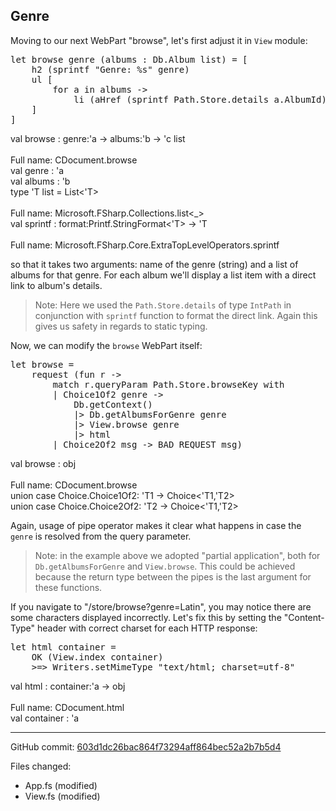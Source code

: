 ## Genre

Moving to our next WebPart "browse", let's first adjust it in `View` module:

<pre class="fssnip highlighted"><div lang="fsharp"><span class="k">let</span> <span onmouseout="hideTip(event, 'View.fs:28-34_fs1', 1)" onmouseover="showTip(event, 'View.fs:28-34_fs1', 1)" class="f">browse</span> <span onmouseout="hideTip(event, 'View.fs:28-34_fs2', 2)" onmouseover="showTip(event, 'View.fs:28-34_fs2', 2)" class="i">genre</span> (<span onmouseout="hideTip(event, 'View.fs:28-34_fs3', 3)" onmouseover="showTip(event, 'View.fs:28-34_fs3', 3)" class="i">albums</span> <span class="o">:</span> <span class="i">Db</span><span class="o">.</span><span class="i">Album</span> <span onmouseout="hideTip(event, 'View.fs:28-34_fs4', 4)" onmouseover="showTip(event, 'View.fs:28-34_fs4', 4)" class="t">list</span>) <span class="o">=</span> [&#10;    <span class="i">h2</span> (<span onmouseout="hideTip(event, 'View.fs:28-34_fs5', 5)" onmouseover="showTip(event, 'View.fs:28-34_fs5', 5)" class="i">sprintf</span> <span class="s">&quot;Genre: %s&quot;</span> <span onmouseout="hideTip(event, 'View.fs:28-34_fs2', 6)" onmouseover="showTip(event, 'View.fs:28-34_fs2', 6)" class="i">genre</span>)&#10;    <span class="i">ul</span> [&#10;        <span class="k">for</span> <span class="i">a</span> <span class="k">in</span> <span onmouseout="hideTip(event, 'View.fs:28-34_fs3', 7)" onmouseover="showTip(event, 'View.fs:28-34_fs3', 7)" class="i">albums</span> <span class="k">-&gt;</span>&#10;            <span class="i">li</span> (<span class="i">aHref</span> (<span onmouseout="hideTip(event, 'View.fs:28-34_fs5', 8)" onmouseover="showTip(event, 'View.fs:28-34_fs5', 8)" class="i">sprintf</span> <span class="i">Path</span><span class="o">.</span><span class="i">Store</span><span class="o">.</span><span class="i">details</span> <span class="i">a</span><span class="o">.</span><span class="i">AlbumId</span>) (<span class="i">text</span> <span class="i">a</span><span class="o">.</span><span class="i">Title</span>))&#10;    ]&#10;]&#10;</div></pre>&#10;<div class="tip" id="View.fs:28-34_fs1">val browse : genre:&#39;a -&gt; albums:&#39;b -&gt; &#39;c list<br /><br />Full name: CDocument.browse</div>&#10;<div class="tip" id="View.fs:28-34_fs2">val genre : &#39;a</div>&#10;<div class="tip" id="View.fs:28-34_fs3">val albums : &#39;b</div>&#10;<div class="tip" id="View.fs:28-34_fs4">type &#39;T list = List&lt;&#39;T&gt;<br /><br />Full name: Microsoft.FSharp.Collections.list&lt;_&gt;</div>&#10;<div class="tip" id="View.fs:28-34_fs5">val sprintf : format:Printf.StringFormat&lt;&#39;T&gt; -&gt; &#39;T<br /><br />Full name: Microsoft.FSharp.Core.ExtraTopLevelOperators.sprintf</div>&#10;&#10;

so that it takes two arguments: name of the genre (string) and a list of albums for that genre.
For each album we'll display a list item with a direct link to album's details.

> Note: Here we used the `Path.Store.details` of type `IntPath` in conjunction with `sprintf` function to format the direct link. Again this gives us safety in regards to static typing.

Now, we can modify the `browse` WebPart itself:

<pre class="fssnip highlighted"><div lang="fsharp"><span class="k">let</span> <span onmouseout="hideTip(event, 'App.fs:13-21_fs1', 1)" onmouseover="showTip(event, 'App.fs:13-21_fs1', 1)" class="i">browse</span> <span class="o">=</span>&#10;    <span class="i">request</span> (<span class="k">fun</span> <span class="i">r</span> <span class="k">-&gt;</span> &#10;        <span class="k">match</span> <span class="i">r</span><span class="o">.</span><span class="i">queryParam</span> <span class="i">Path</span><span class="o">.</span><span class="i">Store</span><span class="o">.</span><span class="i">browseKey</span> <span class="k">with</span>&#10;        | <span onmouseout="hideTip(event, 'App.fs:13-21_fs2', 2)" onmouseover="showTip(event, 'App.fs:13-21_fs2', 2)" class="i">Choice1Of2</span> <span class="i">genre</span> <span class="k">-&gt;</span> &#10;            <span class="i">Db</span><span class="o">.</span><span class="i">getContext</span>()&#10;            <span class="o">|&gt;</span> <span class="i">Db</span><span class="o">.</span><span class="i">getAlbumsForGenre</span> <span class="i">genre</span>&#10;            <span class="o">|&gt;</span> <span class="i">View</span><span class="o">.</span><span onmouseout="hideTip(event, 'App.fs:13-21_fs1', 3)" onmouseover="showTip(event, 'App.fs:13-21_fs1', 3)" class="i">browse</span> <span class="i">genre</span>&#10;            <span class="o">|&gt;</span> <span class="i">html</span>&#10;        | <span onmouseout="hideTip(event, 'App.fs:13-21_fs3', 4)" onmouseover="showTip(event, 'App.fs:13-21_fs3', 4)" class="i">Choice2Of2</span> <span class="i">msg</span> <span class="k">-&gt;</span> <span class="i">BAD_REQUEST</span> <span class="i">msg</span>)&#10;</div></pre>&#10;<div class="tip" id="App.fs:13-21_fs1">val browse : obj<br /><br />Full name: CDocument.browse</div>&#10;<div class="tip" id="App.fs:13-21_fs2">union case Choice.Choice1Of2: &#39;T1 -&gt; Choice&lt;&#39;T1,&#39;T2&gt;</div>&#10;<div class="tip" id="App.fs:13-21_fs3">union case Choice.Choice2Of2: &#39;T2 -&gt; Choice&lt;&#39;T1,&#39;T2&gt;</div>&#10;&#10;

Again, usage of pipe operator makes it clear what happens in case the `genre` is resolved from the query parameter.

> Note: in the example above we adopted "partial application", both for `Db.getAlbumsForGenre` and `View.browse`.
> This could be achieved because the return type between the pipes is the last argument for these functions.

If you navigate to "/store/browse?genre=Latin", you may notice there are some characters displayed incorrectly.
Let's fix this by setting the "Content-Type" header with correct charset for each HTTP response:

<pre class="fssnip highlighted"><div lang="fsharp"><span class="k">let</span> <span onmouseout="hideTip(event, 'App.fs:9-11_fs1', 1)" onmouseover="showTip(event, 'App.fs:9-11_fs1', 1)" class="f">html</span> <span onmouseout="hideTip(event, 'App.fs:9-11_fs2', 2)" onmouseover="showTip(event, 'App.fs:9-11_fs2', 2)" class="i">container</span> <span class="o">=</span>&#10;    <span class="i">OK</span> (<span class="i">View</span><span class="o">.</span><span class="i">index</span> <span onmouseout="hideTip(event, 'App.fs:9-11_fs2', 3)" onmouseover="showTip(event, 'App.fs:9-11_fs2', 3)" class="i">container</span>)&#10;    <span class="o">&gt;</span><span class="o">=&gt;</span> <span class="i">Writers</span><span class="o">.</span><span class="i">setMimeType</span> <span class="s">&quot;text/html; charset=utf-8&quot;</span>&#10;</div></pre>&#10;<div class="tip" id="App.fs:9-11_fs1">val html : container:&#39;a -&gt; obj<br /><br />Full name: CDocument.html</div>&#10;<div class="tip" id="App.fs:9-11_fs2">val container : &#39;a</div>&#10;&#10;


---

GitHub commit: [603d1dc26bac864f73294aff864bec52a2b7b5d4](https://github.com/theimowski/SuaveMusicStoreTutorial/commit/603d1dc26bac864f73294aff864bec52a2b7b5d4)

Files changed:

* App.fs (modified)
* View.fs (modified)
